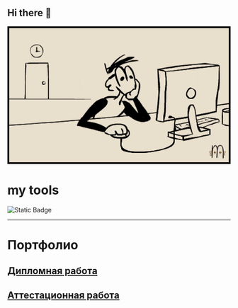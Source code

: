 ## Hi there 👋

<img src = 'https://github.com/AlexandrKuznetsov1/AlexandrKuznetsov1/blob/main/orig.gif'>

# my tools

![Static Badge](https://img.shields.io/badge/py-python-green?logo=python)
______________________________________________________________________________________________________________________________________________________________________________________________________________
# Портфолио
## [Дипломная работа](https://github.com/AlexandrKuznetsov1/DegreeProject/blob/master/README.md)
## [Аттестационная работа]()
